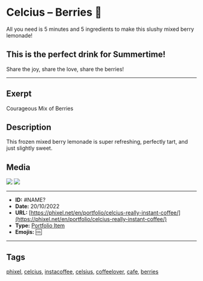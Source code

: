# Celcius – Berries 🍒
All you need is 5 minutes and 5 ingredients to make this slushy mixed berry lemonade!

## This is the perfect drink for Summertime!

Share the joy, share the love, share the berries!


------------
## Exerpt
Courageous Mix of Berries
## Description
This frozen mixed berry lemonade is super refreshing, perfectly tart, and just slightly sweet.
## Media
<img src="media/06777208/berries.webp">
<img src="media/b2cb6646/berries.webp">

------------
- **ID:** #NAME?
- **Date:** 20/10/2022
- **URL:** [https://phixel.net/en/portfolio/celcius-really-instant-coffee/](https://phixel.net/en/portfolio/celcius-really-instant-coffee/)
- **Type:** [Portfolio Item](#portfolio-item)
- **Emojis:** 🆒

------------
## Tags
[phixel](#phixel), [celcius](#celcius), [instacoffee](#instacoffee), [celsius](#celsius), [coffeelover](#coffeelover), [cafe](#cafe), [berries](#berries)
